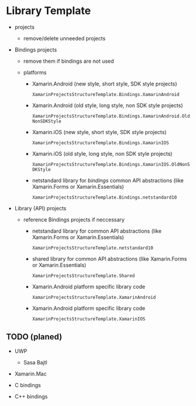 # Library Template

*   projects

    *   remove/delete unneeded projects

*   Bindings projects

    *   remove them if bindings are not used

    *   platforms

        *   Xamarin.Android  (new style, short style, SDK style projects)

            `XamarinProjectsStructureTemplate.Bindings.XamarinAndroid`

        *   Xamarin.Android (old style, long style, non SDK style projects)

            `XamarinProjectsStructureTemplate.Bindings.XamarinAndroid.OldNonSDKStyle`

        *   Xamarin.iOS (new style, short style, SDK style projects)

            `XamarinProjectsStructureTemplate.Bindings.XamarinIOS`

        *   Xamarin.iOS (old style, long style, non SDK style projects)

            `XamarinProjectsStructureTemplate.Bindings.XamarinIOS.OldNonSDKStyle`

        *   netstandard library for *bindings* common API abstractions (like Xamarin.Forms or Xamarin.Essentials)

            `XamarinProjectsStructureTemplate.Bindings.netstandard10`

*   Library (API) projects

    * reference Bindings projects if neccessary

        *   netstandard library for common API abstractions (like Xamarin.Forms or Xamarin.Essentials)

            `XamarinProjectsStructureTemplate.netstandard10`

        *   shared library for common API abstractions (like Xamarin.Forms or Xamarin.Essentials)

            `XamarinProjectsStructureTemplate.Shared`

        *   Xamarin.Android platform specific library code

            `XamarinProjectsStructureTemplate.XamarinAndroid`

        *   Xamarin.Android platform specific library code

            `XamarinProjectsStructureTemplate.XamarinIOS`

## TODO (planed)

*   UWP

    *   Sasa Bajtl

*   Xamarin.Mac

*   C bindings

*   C++ bindings